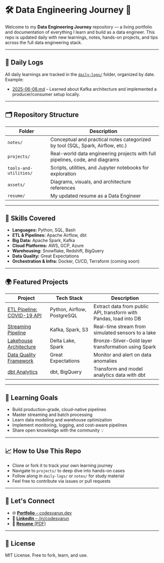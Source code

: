 # 🛠️ Data Engineering Journey 🚀

Welcome to my **Data Engineering Journey** repository — a living portfolio and documentation of everything I learn and build as a data engineer. This repo is updated daily with new learnings, notes, hands-on projects, and tips across the full data engineering stack.

---

## 📅 Daily Logs

All daily learnings are tracked in the [`daily-logs/`](./daily-logs) folder, organized by date. Example:
- [2025-06-08.md](./daily-logs/2025-06-08.md) – Learned about Kafka architecture and implemented a producer/consumer setup locally.

---

## 🗂 Repository Structure

| Folder | Description |
|--------|-------------|
| `notes/` | Conceptual and practical notes categorized by tool (SQL, Spark, Airflow, etc.) |
| `projects/` | Real-world data engineering projects with full pipelines, code, and diagrams |
| `tools-and-utilities/` | Scripts, utilities, and Jupyter notebooks for exploration |
| `assets/` | Diagrams, visuals, and architecture references |
| `resume/` | My updated resume as a Data Engineer |

---

## 🔧 Skills Covered

- **Languages:** Python, SQL, Bash
- **ETL & Pipelines:** Apache Airflow, dbt
- **Big Data:** Apache Spark, Kafka
- **Cloud Platforms:** AWS, GCP, Azure
- **Warehousing:** Snowflake, Redshift, BigQuery
- **Data Quality:** Great Expectations
- **Orchestration & Infra:** Docker, CI/CD, Terraform (coming soon)

---

## 🌍 Featured Projects

| Project | Tech Stack | Description |
|--------|------------|-------------|
| [ETL Pipeline: COVID-19 API](./projects/etl-pipeline-covid-api) | Python, Airflow, PostgreSQL | Extract data from public API, transform with Pandas, load into DB |
| [Streaming Pipeline](./projects/streaming-kafka-spark) | Kafka, Spark, S3 | Real-time stream from simulated sensors to a lake |
| [Lakehouse Architecture](./projects/lakehouse-architecture) | Delta Lake, Spark | Bronze-Silver-Gold layer transformation using Spark |
| [Data Quality Framework](./projects/data-quality-checks) | Great Expectations | Monitor and alert on data anomalies |
| [dbt Analytics](./projects/dbt-data-transformations) | dbt, BigQuery | Transform and model analytics data with dbt |

---

## 🧠 Learning Goals

- Build production-grade, cloud-native pipelines
- Master streaming and batch processing
- Learn data modeling and warehouse optimization
- Implement monitoring, logging, and cost-aware pipelines
- Share open knowledge with the community 💡

---

## 📈 How to Use This Repo

- Clone or fork it to track your own learning journey
- Navigate to `projects/` to deep dive into hands-on cases
- Follow along in `daily-logs/` or `notes/` for study material
- Feel free to contribute via issues or pull requests

---

## 🙌 Let's Connect

- 🌐 [**Portfolio** – codesvarun.dev](https://www.codesvarun.dev/)
- 🔗 [**LinkedIn** – /in/codesvarun](https://www.linkedin.com/in/codesvarun)
- 📄 [**Resume** (PDF)](./resume/varun_data_engineer_resume.pdf)

---

## 📝 License

MIT License. Free to fork, learn, and use.